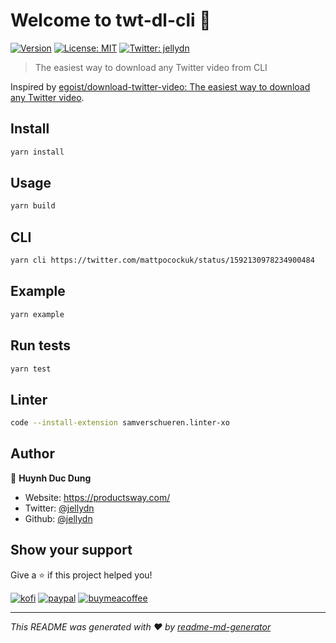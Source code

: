 # Welcome to twt-dl-cli 👋

[![Version](https://img.shields.io/npm/v/twt-dl-cli.svg)](https://www.npmjs.com/package/twt-dl-cli)
[![License: MIT](https://img.shields.io/badge/License-MIT-yellow.svg)](#)
[![Twitter: jellydn](https://img.shields.io/twitter/follow/jellydn.svg?style=social)](https://twitter.com/jellydn)

> The easiest way to download any Twitter video from CLI

Inspired by [egoist/download-twitter-video: The easiest way to download any Twitter video](https://github.com/egoist/download-twitter-video).

## Install

```sh
yarn install
```

## Usage

```sh
yarn build
```

## CLI

```sh
yarn cli https://twitter.com/mattpocockuk/status/1592130978234900484
```

## Example

```sh
yarn example
```

## Run tests

```sh
yarn test
```

## Linter

```sh
code --install-extension samverschueren.linter-xo
```

## Author

👤 **Huynh Duc Dung**

- Website: https://productsway.com/
- Twitter: [@jellydn](https://twitter.com/jellydn)
- Github: [@jellydn](https://github.com/jellydn)

## Show your support

Give a ⭐️ if this project helped you!

[![kofi](https://img.shields.io/badge/Ko--fi-F16061?style=for-the-badge&logo=ko-fi&logoColor=white)](https://ko-fi.com/dunghd)
[![paypal](https://img.shields.io/badge/PayPal-00457C?style=for-the-badge&logo=paypal&logoColor=white)](https://paypal.me/dunghd)
[![buymeacoffee](https://img.shields.io/badge/Buy_Me_A_Coffee-FFDD00?style=for-the-badge&logo=buy-me-a-coffee&logoColor=black)](https://www.buymeacoffee.com/dunghd)

---

_This README was generated with ❤️ by [readme-md-generator](https://github.com/kefranabg/readme-md-generator)_
